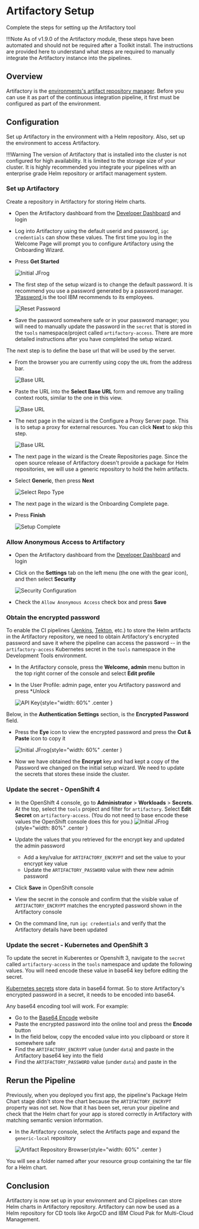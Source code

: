 # Artifactory Setup

Complete the steps for setting up the Artifactory tool

!!!Note
    As of v1.9.0 of the Artifactory module, these steps have been automated and should not be required after a Toolkit install. The instructions are provided here to understand what steps are required to manually integrate the Artifactory instance into the pipelines.

## Overview

Artifactory is the [environments's artifact repository manager](../../reference/tools/artifactory.md).
Before you can use it as part of the continuous integration pipeline, it first must be configured as part of the environment.

## Configuration

Set up Artifactory in the environment with a Helm repository. Also, set up the environment to access Artifactory.

!!!Warning
    The version of Artifactory that is installed into the cluster is not configured for high availability. It is limited to the storage size of your cluster. It is highly recommended you integrate your pipelines with an enterprise grade Helm repository or artifact management system.

### Set up Artifactory

Create a repository in Artifactory for storing Helm charts.

- Open the Artifactory dashboard from the [Developer Dashboard](../../reference/dashboard.md) and login

- Log into Artifactory using the default userid and password, `igc credentials` can show these values. The first time
you log in the Welcome Page will prompt you to configure Artifactory using the Onboarding Wizard.

- Press **Get Started**

  ![Initial JFrog](./images/1-jfrog.png)

- The first step of the setup wizard is to change the default password. It is
 recommend you use a password generated by a password manager. [1Password
 ](https://1password.com) is the tool IBM recommends to its employees.

  ![Reset Password](./images/2-resetpassword.png)

- Save the password somewhere safe or in your password manager; you will need to
  manually update the password in the  `secret` that is stored in the `tools` namespace/project
  called `artifactory-access`. There are more detailed instructions after you
  have completed the setup wizard.

The next step is to define the base url that will be used by the server.

- From the browser you are currently using copy the `URL` from the address bar.

  ![Base URL](./images/3-baseurl.png)

- Paste the URL into the **Select Base URL** form and remove any trailing
 context roots, similar to the one in this view.

  ![Base URL](./images/3-baseurl-complete.png)

- The next page in the wizard is the Configure a Proxy Server page. This is to
  setup a proxy for external resources. You can click **Next** to skip this
  step.

  ![Base URL](./images/4-proxy.png)

- The next page in the wizard is the Create Repositories page. Since the open source release of
  Artifactory doesn't provide a package for Helm repositories, we will use a generic repository to hold the helm
  artifacts.

- Select **Generic**, then press **Next**

  ![Select Repo Type](./images/5-selectrepotype.png)

- The next page in the wizard is the Onboarding Complete page.

- Press **Finish**

  ![Setup Complete](./images/5-createcomplete.png)

### Allow Anonymous Access to Artifactory

- Open the Artifactory dashboard from the [Developer Dashboard](../../reference/dashboard.md) and login

- Click on the **Settings** tab on the left menu (the one with the gear icon), and then select
 **Security**

    ![Security Configuration](./images/securitysettings.png)

- Check the `Allow Anonymous Access` check box and press **Save**

### Obtain the encrypted password

To enable the CI pipelines ([Jenkins](../../reference/tools/jenkins), [Tekton](../../reference/tools/tekton), etc.) to store the Helm artifacts in the Artifactory repository, we need to obtain Artifactory's encrypted password and save it where the pipeline can access the password -- in the `artifactory-access` Kubernetes secret in the `tools` namespace in the Development Tools environment.

- In the Artifactory console, press the **Welcome, admin** menu button in the top right corner of the console and select **Edit profile**

- In the User Profile: admin page, enter you Artifactory password and press **Unlock*

  ![API Key](./images/jfrogapikey.png){style="width: 60%" .center }

Below, in the **Authentication Settings** section, is the **Encrypted Password** field.

- Press the **Eye** icon to view the encrypted password and press the **Cut & Paste** icon to copy it

  ![Initial JFrog](.images/viewapikey.png){style="width: 60%" .center }

- Now we have obtained the **Encrypt** key and had kept a copy of the Password we changed on the initial setup wizard. We need to update the secrets that stores these inside the cluster.

### Update the secret - OpenShift 4

- In the OpenShift 4 console, go to **Administrator** > **Workloads** > **Secrets**. At the top, select the `tools` project and filter for `artifactory`. Select **Edit Secret** on `artifactory-access`. (You do not need to base encode these values the OpenShift console does this for you.)
  ![Initial JFrog](./images/settingskeys.png){style="width: 80%" .center }

- Update the values that you retrieved for the encrypt key and updated the admin password
  - Add a key/value for `ARTIFACTORY_ENCRYPT` and set the value to your encrypt key value
  - Update the `ARTIFACTORY_PASSWORD` value with thew new admin password

- Click **Save** in OpenShift console

- View the secret in the console and confirm that the visible value of `ARTIFACTORY_ENCRYPT` matches the encrypted password shown in the Artifactory console

- On the command line, run `igc credentials` and verify that the Artifactory details have been updated

### Update the secret - Kubernetes and OpenShift 3

To update the secret in Kuberentes or Openshift 3, navigate to the `secret` called `artifactory-access`
in the `tools` namespace and update the following values. You will need encode these value in base64 key before
editing the secret.

[Kubernetes secrets](https://kubernetes.io/docs/concepts/configuration/secret/#creating-a-secret-manually) store data in base64 format. So to store Artifactory's encrypted password in a secret, it needs to be encoded into base64.

Any base64 encoding tool will work. For example:

- Go to the [Base64 Encode](https://www.base64encode.org/) website
- Paste the encrypted password into the online tool and press the **Encode** button
- In the field below, copy the encoded value into you clipboard or store it somewhere safe
- Find the `ARTIFACTORY_ENCRYPT` value (under `data`) and paste in the Artifactory base64 key into the field
- Find the `ARTIFACTORY_PASSWORD` value (under `data`) and paste in the

## Rerun the Pipeline

Previously, when you deployed you first app, the pipeline's Package Helm Chart stage didn't store the chart because the `ARTIFACTORY_ENCRYPT` property was not set. Now that it has been set, rerun your pipeline and check that the Helm chart for your app is stored correctly in Artifactory with matching semantic version information.

- In the Artifactory console, select the Artifacts page and expand the `generic-local` repository

  ![Artifact Repository Browser](./images/artifact-repo-browser.png){style="width: 60%" .center }

You will see a folder named after your resource group containing the tar file for a Helm chart.

## Conclusion

Artifactory is now set up in your environment and CI pipelines can store Helm charts in Artifactory repository. Artifactory can now be used as a Helm repository for CD tools like ArgoCD and IBM Cloud Pak for Multi-Cloud Management.
